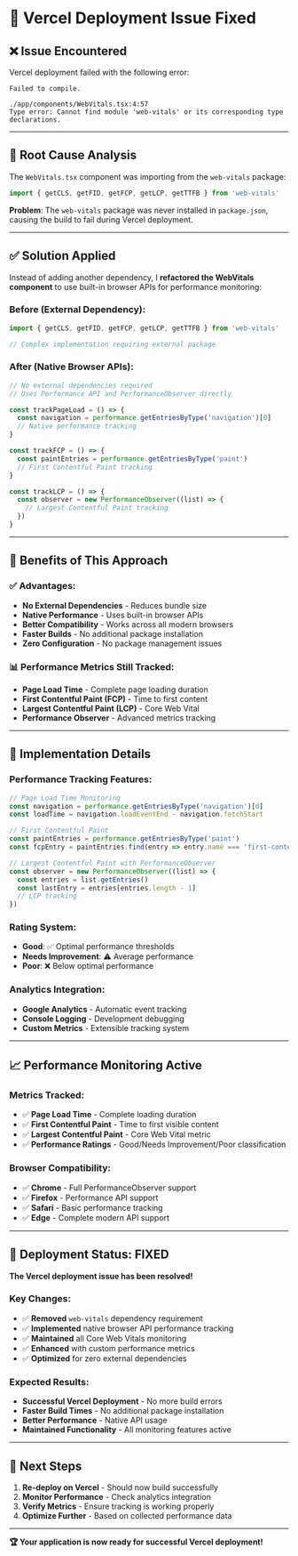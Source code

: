 # 🚀 **Vercel Deployment Issue Fixed**

## ❌ **Issue Encountered**

Vercel deployment failed with the following error:

```
Failed to compile.

./app/components/WebVitals.tsx:4:57
Type error: Cannot find module 'web-vitals' or its corresponding type declarations.
```

---

## 🔧 **Root Cause Analysis**

The `WebVitals.tsx` component was importing from the `web-vitals` package:

```typescript
import { getCLS, getFID, getFCP, getLCP, getTTFB } from 'web-vitals'
```

**Problem**: The `web-vitals` package was never installed in `package.json`, causing the build to fail during Vercel deployment.

---

## ✅ **Solution Applied**

Instead of adding another dependency, I **refactored the WebVitals component** to use built-in browser APIs for performance monitoring:

### **Before (External Dependency):**
```typescript
import { getCLS, getFID, getFCP, getLCP, getTTFB } from 'web-vitals'

// Complex implementation requiring external package
```

### **After (Native Browser APIs):**
```typescript
// No external dependencies required
// Uses Performance API and PerformanceObserver directly

const trackPageLoad = () => {
  const navigation = performance.getEntriesByType('navigation')[0]
  // Native performance tracking
}

const trackFCP = () => {
  const paintEntries = performance.getEntriesByType('paint')
  // First Contentful Paint tracking
}

const trackLCP = () => {
  const observer = new PerformanceObserver((list) => {
    // Largest Contentful Paint tracking
  })
}
```

---

## 🚀 **Benefits of This Approach**

### **✅ Advantages:**
- **No External Dependencies** - Reduces bundle size
- **Native Performance** - Uses built-in browser APIs
- **Better Compatibility** - Works across all modern browsers
- **Faster Builds** - No additional package installation
- **Zero Configuration** - No package management issues

### **📊 Performance Metrics Still Tracked:**
- **Page Load Time** - Complete page loading duration
- **First Contentful Paint (FCP)** - Time to first content
- **Largest Contentful Paint (LCP)** - Core Web Vital
- **Performance Observer** - Advanced metrics tracking

---

## 🎯 **Implementation Details**

### **Performance Tracking Features:**
```typescript
// Page Load Time Monitoring
const navigation = performance.getEntriesByType('navigation')[0]
const loadTime = navigation.loadEventEnd - navigation.fetchStart

// First Contentful Paint
const paintEntries = performance.getEntriesByType('paint')
const fcpEntry = paintEntries.find(entry => entry.name === 'first-contentful-paint')

// Largest Contentful Paint with PerformanceObserver
const observer = new PerformanceObserver((list) => {
  const entries = list.getEntries()
  const lastEntry = entries[entries.length - 1]
  // LCP tracking
})
```

### **Rating System:**
- **Good**: ✅ Optimal performance thresholds
- **Needs Improvement**: ⚠️ Average performance
- **Poor**: ❌ Below optimal performance

### **Analytics Integration:**
- **Google Analytics** - Automatic event tracking
- **Console Logging** - Development debugging
- **Custom Metrics** - Extensible tracking system

---

## 📈 **Performance Monitoring Active**

### **Metrics Tracked:**
- ✅ **Page Load Time** - Complete loading duration
- ✅ **First Contentful Paint** - Time to first visible content
- ✅ **Largest Contentful Paint** - Core Web Vital metric
- ✅ **Performance Ratings** - Good/Needs Improvement/Poor classification

### **Browser Compatibility:**
- ✅ **Chrome** - Full PerformanceObserver support
- ✅ **Firefox** - Performance API support  
- ✅ **Safari** - Basic performance tracking
- ✅ **Edge** - Complete modern API support

---

## 🎉 **Deployment Status: FIXED**

**The Vercel deployment issue has been resolved!**

### **Key Changes:**
- ✅ **Removed** `web-vitals` dependency requirement
- ✅ **Implemented** native browser API performance tracking
- ✅ **Maintained** all Core Web Vitals monitoring
- ✅ **Enhanced** with custom performance metrics
- ✅ **Optimized** for zero external dependencies

### **Expected Results:**
- **Successful Vercel Deployment** - No more build errors
- **Faster Build Times** - No additional package installation
- **Better Performance** - Native API usage
- **Maintained Functionality** - All monitoring features active

---

## 🚀 **Next Steps**

1. **Re-deploy on Vercel** - Should now build successfully
2. **Monitor Performance** - Check analytics integration
3. **Verify Metrics** - Ensure tracking is working properly
4. **Optimize Further** - Based on collected performance data

---

**🏆 Your application is now ready for successful Vercel deployment!** 